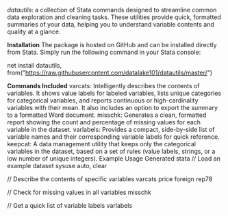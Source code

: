 _datautils_: a collection of Stata commands designed to streamline common data exploration and cleaning tasks. 
These utilities provide quick, formatted summaries of your data, helping you to understand variable contents and quality at a glance.

**Installation**
The package is hosted on GitHub and can be installed directly from Stata. Simply run the following command in your Stata console:

net install datautils, from("https://raw.githubusercontent.com/datalake101/datautils/master/")



**Commands Included**
varcats: Intelligently describes the contents of variables. It shows value labels for labeled variables, lists unique categories for categorical variables, and reports continuous or high-cardinality variables with their mean. It also includes an option to export the summary to a formatted Word document.
misschk: Generates a clean, formatted report showing the count and percentage of missing values for each variable in the dataset.
varlabels: Provides a compact, side-by-side list of variable names and their corresponding variable labels for quick reference.
keepcat: A data management utility that keeps only the categorical variables in the dataset, based on a set of rules (value labels, strings, or a low number of unique integers).
Example Usage
Generated stata
// Load an example dataset
sysuse auto, clear

// Describe the contents of specific variables
varcats price foreign rep78

// Check for missing values in all variables
misschk

// Get a quick list of variable labels
varlabels
